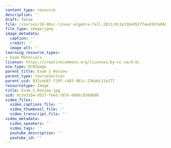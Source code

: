 ```yaml
---
content_type: resource
description: ''
draft: false
file: /courses/18-06sc-linear-algebra-fall-2011/9c2e31b4d527feed3d7e6686c8368b80_Exam_3_Review.jpg
file_type: image/jpeg
image_metadata:
  caption: ''
  credit: ''
  image-alt: ''
learning_resource_types:
- Exam Materials
license: https://creativecommons.org/licenses/by-nc-sa/4.0/
ocw_type: OCWImage
parent_title: Exam 3 Review
parent_type: CourseSection
parent_uid: 832ceb87-f20f-cd83-981c-236a6c11e277
resourcetype: Image
title: Exam_3_Review.jpg
uid: 9c2e31b4-d527-feed-3d7e-6686c8368b80
video_files:
  video_captions_file: ''
  video_thumbnail_file: ''
  video_transcript_file: ''
video_metadata:
  video_speakers: ''
  video_tags: ''
  youtube_description: ''
  youtube_id: ''
---
```

